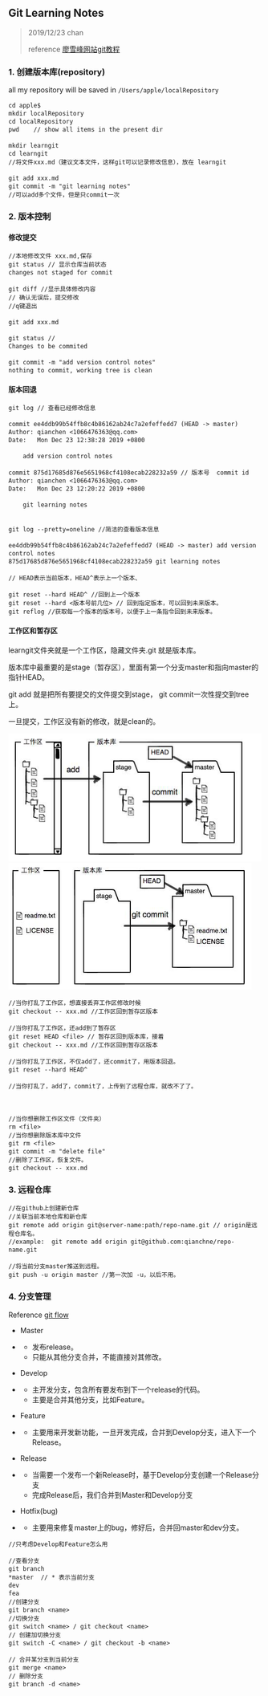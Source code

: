 ## Git Learning Notes

> 2019/12/23  chan
>
> reference [廖雪峰网站git教程](https://www.liaoxuefeng.com/wiki/896043488029600/896202780297248)



### 1. 创建版本库(repository)

all my repository will be saved in `/Users/apple/localRepository`

```shell
cd apple$
mkdir localRepository
cd localRepository
pwd    // show all items in the present dir

mkdir learngit
cd learngit
//将文件xxx.md（建议文本文件，这样git可以记录修改信息），放在 learngit

git add xxx.md 
git commit -m "git learning notes"
//可以add多个文件，但是只commit一次
```



### 2. 版本控制

#### 修改提交

```shell
//本地修改文件 xxx.md,保存
git status // 显示仓库当前状态
changes not staged for commit

git diff //显示具体修改内容
// 确认无误后，提交修改
//q键退出 

git add xxx.md

git status //
Changes to be commited

git commit -m "add version control notes"
nothing to commit, working tree is clean
```



#### 版本回退

```shell
git log // 查看已经修改信息

commit ee4ddb99b54ffb8c4b86162ab24c7a2efeffedd7 (HEAD -> master)
Author: qianchen <1066476363@qq.com>
Date:   Mon Dec 23 12:38:28 2019 +0800

    add version control notes

commit 875d17685d876e5651968cf4108ecab228232a59 // 版本号  commit id
Author: qianchen <1066476363@qq.com>
Date:   Mon Dec 23 12:20:22 2019 +0800

    git learning notes
    

git log --pretty=oneline //简洁的查看版本信息

ee4ddb99b54ffb8c4b86162ab24c7a2efeffedd7 (HEAD -> master) add version control notes
875d17685d876e5651968cf4108ecab228232a59 git learning notes

// HEAD表示当前版本，HEAD^表示上一个版本、

git reset --hard HEAD^ //回到上一个版本
git reset --hard <版本号前几位> // 回到指定版本，可以回到未来版本。
git reflog //获取每一个版本的版本号，以便于上一条指令回到未来版本。
```

#### 工作区和暂存区

learngit文件夹就是一个工作区，隐藏文件夹.git 就是版本库。

版本库中最重要的是stage（暂存区），里面有第一个分支master和指向master的指针HEAD。

git add 就是把所有要提交的文件提交到stage， git commit一次性提交到tree上。

一旦提交，工作区没有新的修改，就是clean的。

<img src='./images/1.png'>

<img src='./images/2.png'>

```shell
//当你打乱了工作区，想直接丢弃工作区修改时候
git checkout -- xxx.md //工作区回到暂存区版本

//当你打乱了工作区，还add到了暂存区
git reset HEAD <file> // 暂存区回到版本库，接着
git checkout -- xxx.md //工作区回到暂存区版本

//当你打乱了工作区，不仅add了，还commit了，用版本回退。
git reset --hard HEAD^

//当你打乱了，add了，commit了，上传到了远程仓库，就改不了了。



//当你想删除工作区文件（文件夹）
rm <file>
//当你想删除版本库中文件
git rm <file>
git commit -m "delete file"
//删除了工作区，恢复文件。
git checkout -- xxx.md 
```





### 3. 远程仓库

```shell
//在github上创建新仓库
//关联当前本地仓库和新仓库
git remote add origin git@server-name:path/repo-name.git // origin是远程仓库名。
//example:  git remote add origin git@github.com:qianchne/repo-name.git

//将当前分支master推送到远程。
git push -u origin master //第一次加 -u，以后不用。
```



### 4. 分支管理

Reference   [git flow](https://www.cnblogs.com/wish123/p/9785101.html)

- Master
- - 发布release。
  - 只能从其他分支合并，不能直接对其修改。

- Develop
- - 主开发分支，包含所有要发布到下一个release的代码。
  - 主要是合并其他分支，比如Feature。
- Feature
- - 主要用来开发新功能，一旦开发完成，合并到Develop分支，进入下一个Release。
- Release
- - 当需要一个发布一个新Release时，基于Develop分支创建一个Release分支
  - 完成Release后，我们合并到Master和Develop分支
- Hotfix(bug)
- - 主要用来修复master上的bug，修好后，合并回master和dev分支。



```shell
//只考虑Develop和Feature怎么用

//查看分支
git branch
*master  // * 表示当前分支
dev
fea
//创建分支
git branch <name> 
//切换分支
git switch <name> / git checkout <name> 
// 创建加切换分支
git switch -C <name> / git checkout -b <name>

// 合并某分支到当前分支
git merge <name>
// 删除分支
git branch -d <name>
```

